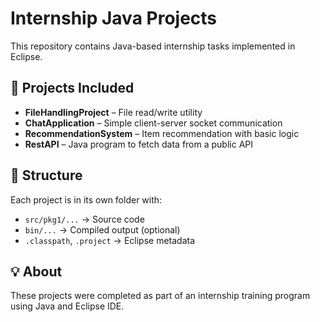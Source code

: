 # Internship Java Projects

This repository contains Java-based internship tasks implemented in Eclipse.

## 🔧 Projects Included
- **FileHandlingProject** – File read/write utility
- **ChatApplication** – Simple client-server socket communication
- **RecommendationSystem** – Item recommendation with basic logic
- **RestAPI** – Java program to fetch data from a public API

## 📁 Structure
Each project is in its own folder with:
- `src/pkg1/...` → Source code
- `bin/...` → Compiled output (optional)
- `.classpath`, `.project` → Eclipse metadata

## 💡 About
These projects were completed as part of an internship training program using Java and Eclipse IDE.
